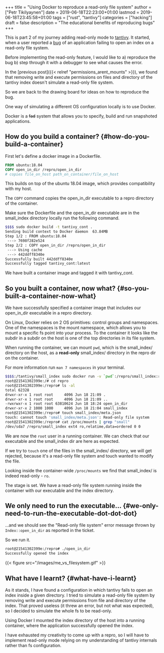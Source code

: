 +++
title = "Using Docker to reproduce a read-only file system"
author = ["Petr Tikilyaynen"]
date = 2019-06-18T22:23:00+01:00
lastmod = 2019-06-18T23:45:58+01:00
tags = ["rust", "tantivy"]
categories = ["hacking"]
draft = false
description = "The educational benefits of reproducing bugs"
+++

This is part 2 of my journey adding read-only mode to [tantivy](https://github.com/tantivy-search/tantivy/). It started, when a user reported a [bug](https://github.com/tantivy-search/tantivy/issues/557) of an application failing to open an index on a read-only file system.

Before implementing the read-only feature, I would like to a) reproduce the bug b) step through it with a debugger to see what causes the error.

In the [previous post]({{< relref "permissions_arent_mounts" >}}), we found that removing write and execute permissions on files and directory of the tantivy index doesn't simulate a read-only file system.

So we are back to the drawing board for ideas on how to reproduce the bug.

One way of simulating a different OS configuration locally is to use Docker.

Docker is a ~~fad~~ system that allows you to specify, build and run snapshoted applications.


## How do you build a container? {#how-do-you-build-a-container}

First let's define a docker image in a Dockerfile.

```Dockerfile
FROM ubuntu:18.04
COPY open_in_dir /repro/open_in_dir
# copies file_on_host path_on_container/file_on_host
```

This builds on top of the ubuntu 18.04 image, which provides compatibility with my host.

The `COPY` command copies the open\_in\_dir executable to a repro directory of the container.

Make sure the Dockerfile and the open\_in\_dir executable are in the small\_index directory locally run the following command.

```bash
$$$$ sudo docker build -t tantivy_cont .
Sending build context to Docker daemon  63.84MB
Step 1/2 : FROM ubuntu:18.04
 ---> 7698f282e524
Step 2/2 : COPY open_in_dir /repro/open_in_dir
 ---> Using cache
 ---> 442ddff8340e
Successfully built 442ddff8340e
Successfully tagged tantivy_cont:latest
```

We have built a container image and tagged it with tantivy\_cont.


## So you built a container, now what? {#so-you-built-a-container-now-what}

We have successfully specified a container image that includes our open\_in\_dir executable in a repro directory.

On Linux, Docker relies on 2 OS primitives: control groups and namespaces.
One of the namespaces is the mount namespace, which allows you to mount a specific fs point into your process. To the container it looks like the subdir in a subdir on the host is one of the top directories in its file system.

When running the container, we can mount `pwd`, which is the small\_index/ directory on the host, as a **read-only** small\_index/ directory in the repro dir on the container.

For more information run `man 7 namespaces` in your terminal.

```bash
$$$$:/tantivy/small_index sudo docker run -v `pwd`:/repro/small_index:ro -it tantivy_cont
root@21541302399e:/# cd repro
root@21541302399e:/repro# ls -al
total 62328
drwxr-xr-x 1 root root     4096 Jun 18 21:09 .
drwxr-xr-x 1 root root     4096 Jun 18 21:09 ..
-rwxrwxr-x 1 root root 63810624 Jun 18 18:24 open_in_dir
drwxr-xr-x 2 1000 1000     4096 Jun 18 21:04 small_index
root@21541302399e:/repro# touch small_index/meta.json
touch: cannot touch 'small_index/meta.json': Read-only file system
root@21541302399e:/repro# cat /proc/mounts | grep "small"
/dev/sda7 /repro/small_index ext4 ro,relatime,data=ordered 0 0
```

We are now the `root` user in a running container. We can check that our executable and the small\_index dir are here as expected.

If we try to `touch` one of the files in the small\_index/ directory, we will get rejected, because it's a read-only file system and touch wanted to modify the file.

Looking inside the container-wide `/proc/mounts` we find that small\_index/ is indeed read-only - `ro`.

The stage is set. We have a read-only file system running inside the container with our executable and the index directory.


## We only need to run the executable... {#we-only-need-to-run-the-executable-dot-dot-dot}

...and we should see the "Read-only file system" error message thrown by `Index::open_in_dir` as reported in the ticket.

So we run it.

```bash
root@21541302399e:/repro# ./open_in_dir
Successfully opened the index
```

{{< figure src="/images/me_vs_filesystem.gif" >}}


## What have I learnt? {#what-have-i-learnt}

As it stands, I have found a configuration in which tantivy fails to open an
index inside a given directory. I tried to simulate a read-only file system by removing write and execute permissions from file and directory of the index. That proved useless (it threw an error, but not what was expected), so I decided to simulate the whole fs to be read-only.

Using Docker I mounted the index directory of the host into a running container, where the application successfully opened the index.

I have exhausted my creativity to come up with a repro, so I will have to implement read-only mode relying on my understanding of tantivy internals rather than fs configuration.
